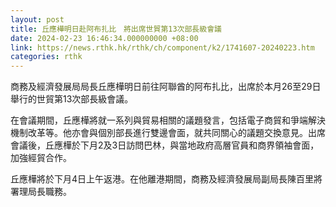 ```yaml
---
layout: post
title: 丘應樺明日赴阿布扎比　將出席世貿第13次部長級會議
date: 2024-02-23 16:46:34.000000000 +08:00
link: https://news.rthk.hk/rthk/ch/component/k2/1741607-20240223.htm
categories: rthk
---
```


商務及經濟發展局局長丘應樺明日前往阿聯酋的阿布扎比，出席於本月26至29日舉行的世貿第13次部長級會議。

在會議期間，丘應樺將就一系列與貿易相關的議題發言，包括電子商貿和爭端解決機制改革等。他亦會與個別部長進行雙邊會面，就共同關心的議題交換意見。出席會議後，丘應樺於下月2及3日訪問巴林，與當地政府高層官員和商界領袖會面，加強經貿合作。

丘應樺將於下月4日上午返港。在他離港期間，商務及經濟發展局副局長陳百里將署理局長職務。
